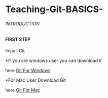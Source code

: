 # Teaching-Git-BASICS-

###### INTRODUCTION

#### FIRST STEP

  Install Git 
  
 *If you are windows user you can download it 
 
  here [Git For Windows](http://git-scm.com)

 *For Mac User Download Git 

  here [Git For Mac](http://git-scm.com/downloads)